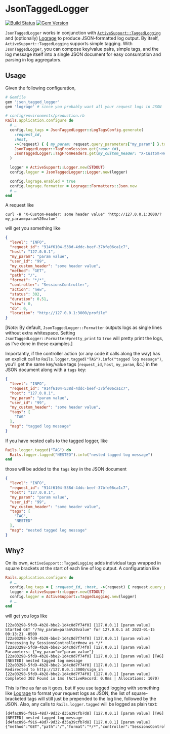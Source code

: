 # JsonTaggedLogger

[![Build Status](https://github.com/santry/json_tagged_logger/actions/workflows/ci.yml/badge.svg)](https://github.com/santry/json_tagged_logger/actions/workflows/ci.yml)
[![Gem Version](https://badge.fury.io/rb/json_tagged_logger.svg)](https://badge.fury.io/rb/json_tagged_logger)

`JsonTaggedLogger` works in conjunction with [`ActiveSupport::TaggedLogging`](https://api.rubyonrails.org/classes/ActiveSupport/TaggedLogging.html) and (optionally) [Lograge](https://github.com/roidrage/lograge) to produce JSON-formatted log output. By itself, `ActiveSupport::TaggedLogging` supports simple tagging. With `JsonTaggedLogger`, you can compose key/value pairs, simple tags, and the log message itself into a single JSON document for easy consumption and parsing in log aggregators.

## Usage

Given the following configuration,

```ruby
# Gemfile
gem 'json_tagged_logger'
gem 'lograge' # since you probably want all your request logs in JSON

# config/environments/production.rb
Rails.application.configure do
  # …
  config.log_tags = JsonTaggedLogger::LogTagsConfig.generate(
    :request_id,
    :host,
    ->(request) { { my_param: request.query_parameters["my_param"] }.to_json },
    JsonTaggedLogger::TagFromSession.get(:user_id),
    JsonTaggedLogger::TagFromHeaders.get(my_custom_header: "X-Custom-Header"),
  )

  logger = ActiveSupport::Logger.new(STDOUT)
  config.logger = JsonTaggedLogger::Logger.new(logger)

  config.lograge.enabled = true
  config.lograge.formatter = Lograge::Formatters::Json.new
  # …
end
```

A request like

```
curl -H "X-Custom-Header: some header value" 'http://127.0.0.1:3000/?my_param=param%20value'
```

will get you something like

```json
{
  "level": "INFO",
  "request_id": "914f6104-538d-4ddc-beef-37bfe06ca1c7",
  "host": "127.0.0.1",
  "my_param": "param value",
  "user_id": "99",
  "my_custom_header": "some header value",
  "method": "GET",
  "path": "/",
  "format": "*/*",
  "controller": "SessionsController",
  "action": "new",
  "status": 302,
  "duration": 0.51,
  "view": 0,
  "db": 0,
  "location": "http://127.0.0.1:3000/profile"
}
```

[_Note_: By default, `JsonTaggedLogger::Formatter` outputs logs as single lines without extra whitespace. Setting `JsonTaggedLogger::Formatter#pretty_print` to `true` will pretty print the logs, as I've done in these examples.]

Importantly, if the controller action (or any code it calls along the way) has an explicit call to `Rails.logger.tagged("TAG").info("tagged log message")`, you'll get the same key/value tags (`request_id`, `host`, `my_param`, &c.) in the JSON document along with a `tags` key:

```json
{
  "level": "INFO",
  "request_id": "914f6104-538d-4ddc-beef-37bfe06ca1c7",
  "host": "127.0.0.1",
  "my_param": "param value",
  "user_id": "99",
  "my_custom_header": "some header value",
  "tags": [
    "TAG"
  ],
  "msg": "tagged log message"
}
```

If you have nested calls to the tagged logger, like

```ruby
Rails.logger.tagged("TAG") do
  Rails.logger.tagged("NESTED").info("nested tagged log message")
end

```

those will be added to the `tags` key in the JSON document

```json
{
  "level": "INFO",
  "request_id": "914f6104-538d-4ddc-beef-37bfe06ca1c7",
  "host": "127.0.0.1",
  "my_param": "param value",
  "user_id": "99",
  "my_custom_header": "some header value",
  "tags": [
    "TAG",
    "NESTED"
  ],
  "msg": "nested tagged log message"
}
```

## Why?

On its own, `ActiveSupport::TaggedLogging` adds individual tags wrapped in square brackets at the start of each line of log output. A configuration like

```ruby
Rails.application.configure do
  # …
  config.log_tags = [ :request_id, :host, ->(request) { request.query_parameters["my_param"] } ]
  logger = ActiveSupport::Logger.new(STDOUT)
  config.logger = ActiveSupport::TaggedLogging.new(logger)
  # …
end
```

will get you logs like

```
[22a03298-5fd9-4b28-bbe2-1d4c0d7f74f0] [127.0.0.1] [param value] Started GET "/?my_param=param%20value" for 127.0.0.1 at 2023-01-15 00:13:21 -0500
[22a03298-5fd9-4b28-bbe2-1d4c0d7f74f0] [127.0.0.1] [param value] Processing by SessionsController#new as */*
[22a03298-5fd9-4b28-bbe2-1d4c0d7f74f0] [127.0.0.1] [param value]   Parameters: {"my_param"=>"param value"}
[22a03298-5fd9-4b28-bbe2-1d4c0d7f74f0] [127.0.0.1] [param value] [TAG] [NESTED] nested tagged log message
[22a03298-5fd9-4b28-bbe2-1d4c0d7f74f0] [127.0.0.1] [param value] Redirected to http://127.0.0.1:3000/sign_in
[22a03298-5fd9-4b28-bbe2-1d4c0d7f74f0] [127.0.0.1] [param value] Completed 302 Found in 1ms (ActiveRecord: 0.0ms | Allocations: 1070)
```

This is fine as far as it goes, but if you use tagged logging with something like [Lograge](https://github.com/roidrage/lograge) to format your request logs as JSON, the list of square-bracketed tags will still just be prepended to the log line, followed by the JSON. Also, any calls to `Rails.logger.tagged` will be logged as plain text:

```
[d4fac896-f916-48d7-9d32-d35a39cfb7d8] [127.0.0.1] [param value] [TAG] [NESTED] nested tagged log message
[d4fac896-f916-48d7-9d32-d35a39cfb7d8] [127.0.0.1] [param value] {"method":"GET","path":"/","format":"*/*","controller":"SessionsController","action":"new","status":302,"duration":1.2,"view":0.0,"db":0.0,"location":"http://127.0.0.1:3000/sign_in"}
```
